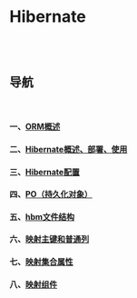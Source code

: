 # Hibernate

<br><br>

## 导航

<br>

#### 一、[ORM概述](ORM概述.md#orm概述)
#### 二、[Hibernate概述、部署、使用](Hibernate概述、部署、使用.md#hibernate概述部署使用)
#### 三、[Hibernate配置](Hibernate配置.md#hibernate配置)
#### 四、[PO（持久化对象）](PO.md#po持久化对象)
#### 五、[hbm文件结构](hbm文件结构.md#hbm文件结构)
#### 六、[映射主键和普通列](映射主键和普通列.md#映射主键和普通列)
#### 七、[映射集合属性](映射集合属性.md#映射集合属性)
#### 八、[映射组件](映射组件.md#映射组件)
